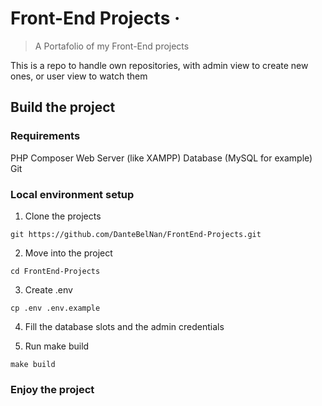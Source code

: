 
# Front-End Projects &middot;
> A Portafolio of my Front-End projects

This is a repo to handle own repositories, with admin view to create new ones, or user view to watch them

## Build the project

### Requirements
PHP
Composer
Web Server (like XAMPP)
Database (MySQL for example)
Git


### Local environment setup

1. Clone the projects

```shell
git https://github.com/DanteBelNan/FrontEnd-Projects.git
```
2. Move into the project
```shell
cd FrontEnd-Projects
```

3. Create .env
```shell
cp .env .env.example
```

4. Fill the database slots and the admin credentials

5. Run make build
```shell
make build
```
### Enjoy the project